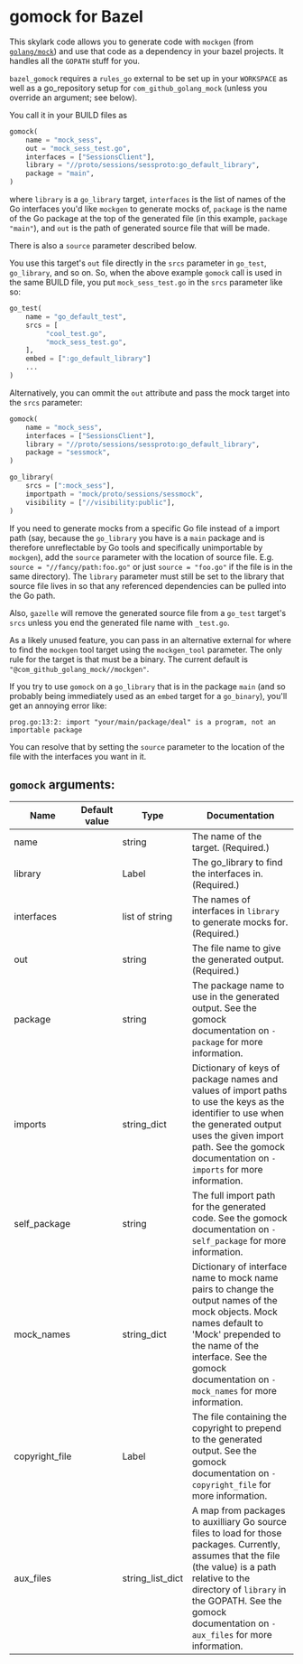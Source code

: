 gomock for Bazel
================

This skylark code allows you to generate code with `mockgen` (from
[`golang/mock`](https://github.com/golang/mock)) and use that code as a dependency in
your bazel projects. It handles all the `GOPATH` stuff for you.

`bazel_gomock` requires a `rules_go` external to be set up in your `WORKSPACE`
as well as a go_repository setup for `com_github_golang_mock` (unless you
override an argument; see below).

You call it in your BUILD files as

```python
gomock(
    name = "mock_sess",
    out = "mock_sess_test.go",
    interfaces = ["SessionsClient"],
    library = "//proto/sessions/sessproto:go_default_library",
    package = "main",
)
```

where `library` is a `go_library` target, `interfaces` is the list of names of
the Go interfaces you'd like `mockgen` to generate mocks of, `package` is the
name of the Go package at the top of the generated file (in this example,
`package "main"`), and `out` is the path of generated source file that will be
made.

There is also a `source` parameter described below.

You use this target's `out` file directly in the `srcs` parameter in `go_test`,
`go_library`, and so on. So, when the above example `gomock` call is used in the
same BUILD file, you put `mock_sess_test.go` in the `srcs` parameter like so:


```python
go_test(
    name = "go_default_test",
    srcs = [
         "cool_test.go",
         "mock_sess_test.go",
    ],
    embed = [":go_default_library"]
    ...
)
```

Alternatively, you can ommit the `out` attribute and pass the mock target into the
`srcs` parameter:

```python
gomock(
    name = "mock_sess",
    interfaces = ["SessionsClient"],
    library = "//proto/sessions/sessproto:go_default_library",
    package = "sessmock",
)

go_library(
    srcs = [":mock_sess"],
    importpath = "mock/proto/sessions/sessmock",
    visibility = ["//visibility:public"],
)
```

If you need to generate mocks from a specific Go file instead of a
import path (say, because the `go_library` you have is a `main` package and is
therefore unreflectable by Go tools and specifically unimportable by `mockgen`),
add the `source` parameter with the location of source file. E.g. `source =
"//fancy/path:foo.go"` or just `source = "foo.go"` if the file is in the same
directory). The `library` parameter must still be set to the library that source
file lives in so that any referenced dependencies can be pulled into the Go
path.

Also, `gazelle` will remove the generated source file from a `go_test` target's
`srcs` unless you end the generated file name with `_test.go`.

As a likely unused feature, you can pass in an alternative
external for where to find the `mockgen` tool target using the `mockgen_tool`
parameter. The only rule for the target is that must be a binary. The current
default is `"@com_github_golang_mock//mockgen"`.

If you try to use `gomock` on a `go_library` that is in the package `main` (and so
probably being immediately used as an `embed` target for a `go_binary`), you'll
get an annoying error like:

```
prog.go:13:2: import "your/main/package/deal" is a program, not an importable package
```

You can resolve that by setting the `source` parameter to the location of the
file with the interfaces you want in it.

## `gomock` arguments:

| Name | Default value | Type | Documentation |
|------|---------------|------|---------------|
| name | | string | The name of the target. (Required.) |
| library| | Label | The go_library to find the interfaces in. (Required.) |
| interfaces | | list of string | The names of interfaces in `library` to generate mocks for. (Required.) |
| out | | string | The file name to give the generated output. (Required.) |
| package | | string | The package name to use in the generated output. See the gomock documentation on `-package` for more information. |
| imports | | string\_dict | Dictionary of keys of package names and values of import paths to use the keys as the identifier to use when the generated output uses the given import path. See the gomock documentation on `-imports` for more information. | 
| self\_package | |  string | The full import path for the generated code. See the gomock documentation on `-self_package` for more information. |
| mock\_names | | string\_dict | Dictionary of interface name to mock name pairs to change the output names of the mock objects. Mock names default to 'Mock' prepended to the name of the interface. See the gomock documentation on `-mock_names` for more information. |
| copyright\_file | | Label | The file containing the copyright to prepend to the generated output. See the gomock documentation on `-copyright_file` for more information. |
| aux\_files | | string\_list\_dict | A map from packages to auxilliary Go source files to load for those packages. Currently, assumes that the file (the value) is a path relative to the directory of `library` in the GOPATH. See the gomock documentation on `-aux_files` for more information. |
